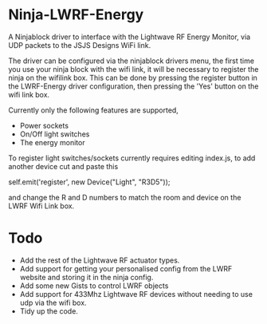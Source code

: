 Ninja-LWRF-Energy
=================

A Ninjablock driver to interface with the Lightwave RF Energy Monitor, via UDP packets to the JSJS Designs WiFi link. 

The driver can be configured via the ninjablock drivers menu, the first time you use your ninja block with the wifi link, it will be necessary to register the ninja on the wifilink box. This can be done by pressing the register button in the LWRF-Energy driver configuration, then pressing the 'Yes' button on the wifi link box.


Currently only the following features are supported,
* Power sockets
* On/Off light switches
* The energy monitor

To register light switches/sockets currently requires editing index.js, to add another device cut and paste this

self.emit('register', new Device("Light", "R3D5"));

and change the R and D numbers to match the room and device on the LWRF Wifi Link box.



Todo
=======
* Add the rest of the Lightwave RF actuator types.
* Add support for getting your personalised config from the LWRF website and storing it in the ninja config.
* Add some new Gists to control LWRF objects
* Add support for 433Mhz Lightwave RF devices without needing to use udp via the wifi box.
* Tidy up the code.